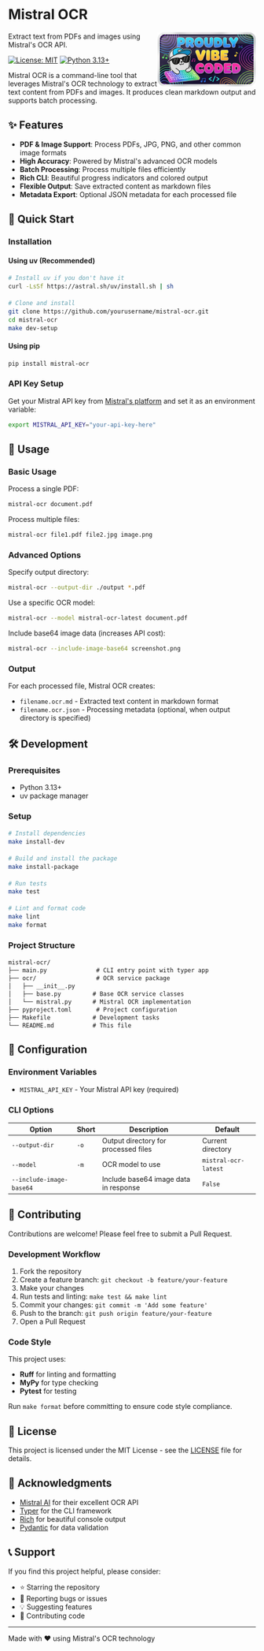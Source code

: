 # Mistral OCR

<img align="right" src="./vibecoded.png" width="200">

Extract text from PDFs and images using Mistral's OCR API.

[![License: MIT](https://img.shields.io/badge/License-MIT-yellow.svg)](https://opensource.org/licenses/MIT)
[![Python 3.13+](https://img.shields.io/badge/python-3.13+-blue.svg)](https://www.python.org/downloads/)

Mistral OCR is a command-line tool that leverages Mistral's OCR technology to extract text content from PDFs and images. It produces clean markdown output and supports batch processing.

## ✨ Features

- **PDF & Image Support**: Process PDFs, JPG, PNG, and other common image formats
- **High Accuracy**: Powered by Mistral's advanced OCR models
- **Batch Processing**: Process multiple files efficiently
- **Rich CLI**: Beautiful progress indicators and colored output
- **Flexible Output**: Save extracted content as markdown files
- **Metadata Export**: Optional JSON metadata for each processed file

## 🚀 Quick Start

### Installation

#### Using uv (Recommended)

```bash
# Install uv if you don't have it
curl -LsSf https://astral.sh/uv/install.sh | sh

# Clone and install
git clone https://github.com/yourusername/mistral-ocr.git
cd mistral-ocr
make dev-setup
```

#### Using pip

```bash
pip install mistral-ocr
```

### API Key Setup

Get your Mistral API key from [Mistral's platform](https://mistral.ai/) and set it as an environment variable:

```bash
export MISTRAL_API_KEY="your-api-key-here"
```

## 📖 Usage

### Basic Usage

Process a single PDF:

```bash
mistral-ocr document.pdf
```

Process multiple files:

```bash
mistral-ocr file1.pdf file2.jpg image.png
```

### Advanced Options

Specify output directory:

```bash
mistral-ocr --output-dir ./output *.pdf
```

Use a specific OCR model:

```bash
mistral-ocr --model mistral-ocr-latest document.pdf
```

Include base64 image data (increases API cost):

```bash
mistral-ocr --include-image-base64 screenshot.png
```

### Output

For each processed file, Mistral OCR creates:

- `filename.ocr.md` - Extracted text content in markdown format
- `filename.ocr.json` - Processing metadata (optional, when output directory is specified)

## 🛠 Development

### Prerequisites

- Python 3.13+
- uv package manager

### Setup

```bash
# Install dependencies
make install-dev

# Build and install the package
make install-package

# Run tests
make test

# Lint and format code
make lint
make format
```

### Project Structure

```
mistral-ocr/
├── main.py              # CLI entry point with typer app
├── ocr/                 # OCR service package
│   ├── __init__.py
│   ├── base.py         # Base OCR service classes
│   └── mistral.py      # Mistral OCR implementation
├── pyproject.toml       # Project configuration
├── Makefile            # Development tasks
└── README.md           # This file
```

## 🔧 Configuration

### Environment Variables

- `MISTRAL_API_KEY` - Your Mistral API key (required)

### CLI Options

| Option                   | Short | Description                           | Default              |
| ------------------------ | ----- | ------------------------------------- | -------------------- |
| `--output-dir`           | `-o`  | Output directory for processed files  | Current directory    |
| `--model`                | `-m`  | OCR model to use                      | `mistral-ocr-latest` |
| `--include-image-base64` |       | Include base64 image data in response | `False`              |

## 🤝 Contributing

Contributions are welcome! Please feel free to submit a Pull Request.

### Development Workflow

1. Fork the repository
2. Create a feature branch: `git checkout -b feature/your-feature`
3. Make your changes
4. Run tests and linting: `make test && make lint`
5. Commit your changes: `git commit -m 'Add some feature'`
6. Push to the branch: `git push origin feature/your-feature`
7. Open a Pull Request

### Code Style

This project uses:

- **Ruff** for linting and formatting
- **MyPy** for type checking
- **Pytest** for testing

Run `make format` before committing to ensure code style compliance.

## 📄 License

This project is licensed under the MIT License - see the [LICENSE](LICENSE) file for details.

## 🙏 Acknowledgments

- [Mistral AI](https://mistral.ai/) for their excellent OCR API
- [Typer](https://typer.tiangolo.com/) for the CLI framework
- [Rich](https://rich.readthedocs.io/) for beautiful console output
- [Pydantic](https://pydantic-docs.helpmanual.io/) for data validation

## 📞 Support

If you find this project helpful, please consider:

- ⭐ Starring the repository
- 🐛 Reporting bugs or issues
- 💡 Suggesting features
- 🤝 Contributing code

---

Made with ❤️ using Mistral's OCR technology
